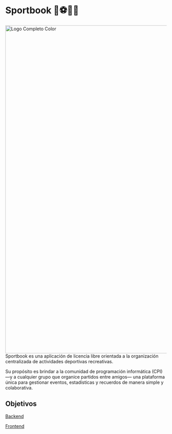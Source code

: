 # Sportbook 📒⚽🏐🎾

<img width="1024" height="1024" alt="Logo Completo Color" src="https://github.com/user-attachments/assets/a2579249-2975-4d9c-b260-58c5dfc82ceb" />
Sportbook es una aplicación de licencia libre orientada a la organización centralizada de actividades deportivas recreativas.

Su propósito es brindar a la comunidad de programación informática (CPI) —y a cualquier grupo que organice partidos entre amigos— una plataforma única para gestionar eventos, estadísticas y recuerdos de manera simple y colaborativa.

## Objetivos

[Backend](https://github.com/fabianfrangella/sportbook-backend)

[Frontend](https://github.com/aarongutierrez08/sportbook-frontend)

